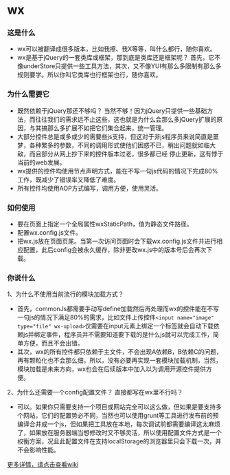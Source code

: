 wx
===

### 这是什么
- wx可以被翻译成很多版本，比如我擦、我X等等，叫什么都行，随你喜欢。
- wx是基于jQuery的一套类库或框架，那到底是类库还是框架呢？ 首先，它不像underStore只提供一些工具方法，其次，又不像YUI有那么多限制有那么多规则要学。所以你叫它类库也行框架也行，随你喜欢。

### 为什么需要它
- 既然依赖于jQuery那还不够吗？ 当然不够！因为jQuery只提供一些基础方法，而往往我们的需求远不止这些，这也就是为什么会那么多jQuery扩展的原因，与其搞那么多扩展不如把它们集合起来，统一管理。
- 大部分控件总是或多或少的需要些js支持，但这对于非js程序员来说简直是噩梦，各种繁多的参数，不同的调用形式使他们困惑不已，稍出问题就如临大敌，而且部分从网上抄下来的控件版本过老，很多都已经 停止更新，这有悖于当前的web发展。
- wx提供的控件均使用节点声明方式，能在不写一句js代码的情况下完成80%工作，既减少了错误率又降低了难度。
- 所有控件均使用AOP方式编写，调用方便，使用灵活。

### 如何使用
- 要在页面上指定一个全局属性wxStaticPath，值为静态文件路径。
- 配置wx.config.js文件。
- 把wx.js放在页面页尾。当第一次访问页面时会下载wx.config.js文件并进行相应配置，此后config会被永久缓存，除非更改wx.js中的版本号后会再次下载。

### 你说什么
1、为什么不使用当前流行的模块加载方式？ <br>
- 首先，commonJs都需要手动写define加载然后再处理而wx的控件能在不写一句js的情况下满足80%的需求，比如文件上传控件`<input name="image" type="file" wx-upload>`仅需要在input元素上绑定一个标签就会自动下载依赖js并绑定事件，程序员并不需要知道要下载的是什么js就可以完成工作，简单方便，而且不会出错。
- 其次，wx的所有控件都只依赖于主文件，不会出现A依赖B，B依赖C的问题，再有颗粒化也不会那么细，所以，没有必要再实现一套模块加载机制，当然，模块加载是未来方向，wx也会在后续版本中加入以为调用开源控件提供方便。<br>

2、为什么还需要一个config配置文件？ 直接都写在wx里不行吗？<br>
- 可以。如果你只需要支持一个项目或网站完全可以这么做，但如果是要支持多个网站，它们的配置势必不同，当然也可以使用grunt等工具进行发布前的预编译合并成一个js，但如果把工具放在本地，每次调试前都需要编译这太麻烦了，如果放在服务器端当想修改时又不够灵活，所以使用配置文件方式是一个权衡方案，况且此配置文件在支持localStorage的浏览器里只会下载一次，并不会影响性能。

<a href="https://github.com/xu-yong/wx/wiki">更多详情，请点击查看wiki</a>